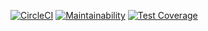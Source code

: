 [![CircleCI](https://circleci.com/gh/thesimpledev/Fitovian/tree/master.svg?style=svg)](https://circleci.com/gh/thesimpledev/Fitovian/tree/master)
[![Maintainability](https://api.codeclimate.com/v1/badges/e5c5aee4a7db26ca2c3b/maintainability)](https://codeclimate.com/github/thesimpledev/westCoastWeightLossCenter/maintainability) [![Test Coverage](https://api.codeclimate.com/v1/badges/e5c5aee4a7db26ca2c3b/test_coverage)](https://codeclimate.com/github/thesimpledev/westCoastWeightLossCenter/test_coverage)
